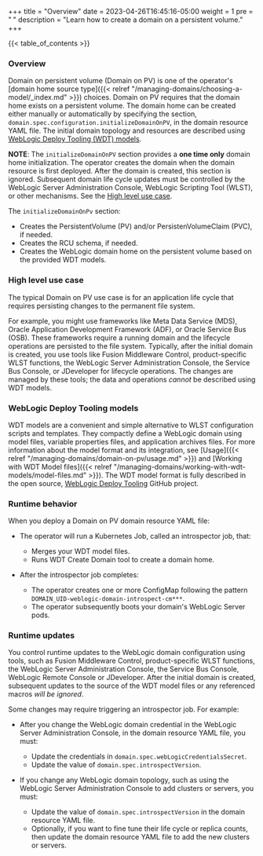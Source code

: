+++
title = "Overview"
date = 2023-04-26T16:45:16-05:00
weight = 1
pre = "<b> </b>"
description = "Learn how to create a domain on a persistent volume."
+++

{{< table_of_contents >}}

### Overview

Domain on persistent volume (Domain on PV) is one of the operator's [domain home source type]({{< relref "/managing-domains/choosing-a-model/_index.md" >}}) choices.
Domain on PV requires that the domain home exists on a persistent volume. The domain home can be created either manually
or automatically by specifying the section, `domain.spec.configuration.initializeDomainOnPV`, in the domain resource YAML file.
The initial domain topology and resources are described using [WebLogic Deploy Tooling (WDT) models](#weblogic-deploy-tooling-models).

**NOTE**: The `initializeDomainOnPV` section provides a **one time only** domain home initialization.
The operator creates the domain when the domain resource is first deployed. After the domain is created,
this section is ignored. Subsequent domain life cycle updates must be controlled by
the WebLogic Server Administration Console, WebLogic Scripting Tool (WLST), or other mechanisms.  See the [High level use case](#high-level-use-case).

The `initializeDomainOnPv` section:

- Creates the PersistentVolume (PV) and/or PersistenVolumeClaim (PVC), if needed.
- Creates the RCU schema, if needed.
- Creates the WebLogic domain home on the persistent volume based on the provided WDT models.

### High level use case

The typical Domain on PV use case is for an application life cycle that requires persisting changes to the permanent file system.

For example, you might use frameworks like Meta Data Service (MDS), Oracle Application Development Framework (ADF), or Oracle Service Bus (OSB).
These frameworks require a running domain and the lifecycle operations are persisted to the file system. Typically,
after the initial domain is created, you use tools like Fusion Middleware Control, product-specific WLST functions,
the WebLogic Server Administration Console, the Service Bus Console, or JDeveloper for lifecycle operations. The changes are managed by
these tools; the data and operations _cannot_ be described using WDT models.

### WebLogic Deploy Tooling models

WDT models are a convenient and simple alternative to WLST
configuration scripts and templates.
They compactly define a WebLogic domain using model files, variable properties files, and application archives files. 
For more information about the model format
and its integration,
see [Usage]({{< relref "/managing-domains/domain-on-pv/usage.md" >}})
and [Working with WDT Model files]({{< relref "/managing-domains/working-with-wdt-models/model-files.md" >}}).
The WDT model format is fully described in the open source,
[WebLogic Deploy Tooling](https://oracle.github.io/weblogic-deploy-tooling/) GitHub project.

### Runtime behavior

When you deploy a Domain on PV domain resource YAML file:

- The operator will run a Kubernetes Job, called an introspector job, that:
    - Merges your WDT model files.
    - Runs WDT Create Domain tool to create a domain home.

- After the introspector job completes:
    - The operator creates one or more ConfigMap following the pattern `DOMAIN_UID-weblogic-domain-introspect-cm***`.
    - The operator subsequently boots your domain's WebLogic Server pods.

### Runtime updates

You control runtime updates to the WebLogic domain configuration using tools, such as Fusion Middleware Control, product-specific WLST functions,
the WebLogic Server Administration Console, the Service Bus Console, WebLogic Remote Console or JDeveloper.  After the initial domain is created, subsequent updates to the
source of the WDT model files or any referenced macros _will be ignored_.  

Some changes may require triggering an introspector job.  For example:

- After you change the WebLogic domain credential in the WebLogic Server Administration Console, in the domain resource YAML file, you must:

  - Update the credentials in `domain.spec.webLogicCredentialsSecret`.
  - Update the value of `domain.spec.introspectVersion`.

- If you change any WebLogic domain topology, such as using the WebLogic Server Administration Console to add clusters or servers, you must:

  - Update the value of `domain.spec.introspectVersion` in the domain resource YAML file.
  - Optionally, if you want to fine tune their life cycle or replica counts, then update the domain resource YAML file to add the new clusters or servers.
